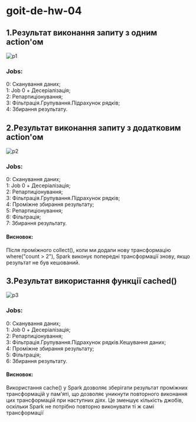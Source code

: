 # goit-de-hw-04
## 1.Результат виконання запиту з одним action'ом
![p1](https://github.com/user-attachments/assets/3d235ed3-9c0a-4ca1-a9dd-51185ef08668)
### Jobs:  
  0: Сканування даних;  
  1: Job 0 + Десеріалізація;  
  2: Репартиціонування;  
  3: Фільтрація.Групування.Підрахунок рядків;  
  4: Збирання результату.
  
## 2.Результат виконання запиту з додатковим action'ом
![p2](https://github.com/user-attachments/assets/90ede2f0-2598-4398-90c7-928d81f0595c)
  ### Jobs:  
  0: Сканування даних;  
  1: Job 0 + Десеріалізація;  
  2: Репартиціонування;  
  3: Фільтрація.Групування.Підрахунок рядків;  
  4: Проміжне збирання результату;  
  5: Репартиціонування;  
  6: Фільтрація;  
  7: Збирання результату.
  #### Висновок:    
  Після проміжного collect(), коли ми додали нову трансформацію where("count > 2"), Spark виконує попередні трансформації знову, якщо результат не був кешований.
  
  
## 3.Результат використання функції cached()
![p3](https://github.com/user-attachments/assets/afb68576-f1e2-4d2c-ac19-1f52a575caa4)
  ### Jobs:  
  0: Сканування даних;  
  1: Job 0 + Десеріалізація;  
  2: Репартиціонування;  
  3: Фільтрація.Групування.Підрахунок рядків.Кешування даних;  
  4: Проміжне збирання результату;  
  5: Фільтрація;  
  6: Збирання результату.
  #### Висновок:  
  Використання cache() у Spark дозволяє зберігати результат проміжних трансформацій у пам'яті, що дозволяє уникнути повторного виконання цих трансформацій при наступних діях. Це зменшує кількість джобів, оскільки Spark не потрібно повторно 
  виконувати ті ж самі трансформації


